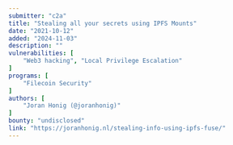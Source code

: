 ```yaml
---
submitter: "c2a"
title: "Stealing all your secrets using IPFS Mounts"
date: "2021-10-12"
added: "2024-11-03"
description: ""
vulnerabilities: [
    "Web3 hacking", "Local Privilege Escalation"
]
programs: [
    "Filecoin Security"
]
authors: [
    "Joran Honig (@joranhonig)"
]
bounty: "undisclosed"
link: "https://joranhonig.nl/stealing-info-using-ipfs-fuse/"
---
```




